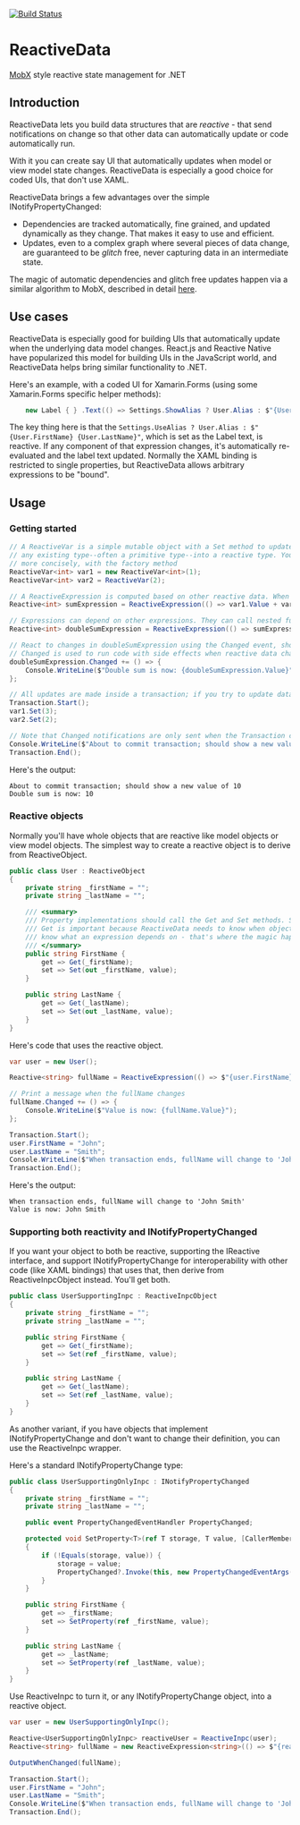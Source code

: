 [![Build Status](https://dev.azure.com/reactive-data/ReactiveData/_apis/build/status/reactive-data.ReactiveData?branchName=master)](https://dev.azure.com/reactive-data/ReactiveData/_build/latest?definitionId=1?branchName=master)

# ReactiveData

[MobX](https://github.com/mobxjs/mobx) style reactive state management for .NET

## Introduction

ReactiveData lets you build data structures that are _reactive_ - that send notifications on change so that other data can automatically update or code automatically run.

With it you can create say UI that automatically updates when model or view model state changes. ReactiveData is especially a good choice for coded UIs, that don't use XAML.

ReactiveData brings a few advantages over the simple INotifyPropertyChanged:

- Dependencies are tracked automatically, fine grained, and updated dynamically as they change. That makes it easy to use and efficient.
- Updates, even to a complex graph where several pieces of data change, are guaranteed to be _glitch_ free, never capturing data in an intermediate state.

The magic of automatic dependencies and glitch free updates happen via a similar algorithm to MobX, described in detail [here](https://hackernoon.com/becoming-fully-reactive-an-in-depth-explanation-of-mobservable-55995262a254).

## Use cases

ReactiveData is especially good for building UIs that automatically update when the underlying data model changes.
React.js and Reactive Native have popularized this model for building UIs in the JavaScript world, and ReactiveData helps bring
similar functionality to .NET.

Here's an example, with a coded UI for Xamarin.Forms (using some Xamarin.Forms specific helper methods):

```csharp
    new Label { } .Text(() => Settings.ShowAlias ? User.Alias : $"{User.FirstName} {User.LastName}"),
```

The key thing here is that the `Settings.UseAlias ? User.Alias : $"{User.FirstName} {User.LastName}"`, which is set as the Label text,
is reactive. If any component of that expression changes, it's automatically re-evaluated and the label text updated.
Normally the XAML binding is restricted to single properties, but ReactiveData allows arbitrary expressions to be "bound".

## Usage

### Getting started

```csharp
// A ReactiveVar is a simple mutable object with a Set method to update it in its entirety. It can turn
// any existing type--often a primitive type--into a reactive type. You can create it with "new" or,
// more concisely, with the factory method
ReactiveVar<int> var1 = new ReactiveVar<int>(1);
ReactiveVar<int> var2 = ReactiveVar(2);

// A ReactiveExpression is computed based on other reactive data. When any of the components change, the expression itself changes
Reactive<int> sumExpression = ReactiveExpression(() => var1.Value + var2.Value);

// Expressions can depend on other expressions. They can call nested functions too, being arbitrarily complex
Reactive<int> doubleSumExpression = ReactiveExpression(() => sumExpression.Value * 2);

// React to changes in doubleSumExpression using the Changed event, showing a message when it changes.
// Changed is used to run code with side effects when reactive data changes. It can, for instance, update UI.
doubleSumExpression.Changed += () => {
    Console.WriteLine($"Double sum is now: {doubleSumExpression.Value}");
};

// All updates are made inside a transaction; if you try to update data outside a transaction, you'll get an error
Transaction.Start();
var1.Set(3);
var2.Set(2);

// Note that Changed notifications are only sent when the Transaction completes. That ensures all data is in it's final state and no "glitches" are possible.
Console.WriteLine($"About to commit transaction; should show a new value of 10");
Transaction.End();
```

Here's the output:

```
About to commit transaction; should show a new value of 10
Double sum is now: 10
```

### Reactive objects

Normally you'll have whole objects that are reactive like model objects or view model objects.
The simplest way to create a reactive object is to derive from ReactiveObject.

```csharp
public class User : ReactiveObject
{
    private string _firstName = "";
    private string _lastName = "";

    /// <summary>
    /// Property implementations should call the Get and Set methods. Set sends change notifications.
    /// Get is important because ReactiveData needs to know when objects are accessed in order to
    /// know what an expression depends on - that's where the magic happens.
    /// </summary>
    public string FirstName {
        get => Get(_firstName);
        set => Set(out _firstName, value);
    }

    public string LastName {
        get => Get(_lastName);
        set => Set(out _lastName, value);
    }
}
```

Here's code that uses the reactive object. 

```csharp
var user = new User();

Reactive<string> fullName = ReactiveExpression(() => $"{user.FirstName} {user.LastName}");

// Print a message when the fullName changes
fullName.Changed += () => {
    Console.WriteLine($"Value is now: {fullName.Value}");
};

Transaction.Start();
user.FirstName = "John";
user.LastName = "Smith";
Console.WriteLine($"When transaction ends, fullName will change to 'John Smith'");
Transaction.End();
```

Here's the output:
```
When transaction ends, fullName will change to 'John Smith'
Value is now: John Smith
```

### Supporting both reactivity and INotifyPropertyChanged

If you want your object to both be reactive, supporting the IReactive interface, and support
INotifyPropertyChange for interoperability with other code (like XAML bindings) that uses that,
then derive from ReactiveInpcObject instead. You'll get both.

```csharp
public class UserSupportingInpc : ReactiveInpcObject
{
    private string _firstName = "";
    private string _lastName = "";

    public string FirstName {
        get => Get(_firstName);
        set => Set(ref _firstName, value);
    }

    public string LastName {
        get => Get(_lastName);
        set => Set(ref _lastName, value);
    }
}
````

 As another variant, if you have objects that implement INotifyPropertyChange and don't want to change their  definition, you can use the ReactiveInpc wrapper.
 
 Here's a standard INotifyPropertyChange type:

```csharp
public class UserSupportingOnlyInpc : INotifyPropertyChanged
{
    private string _firstName = "";
    private string _lastName = "";

    public event PropertyChangedEventHandler PropertyChanged;

    protected void SetProperty<T>(ref T storage, T value, [CallerMemberName] string? propertyName = null)
    {
        if (!Equals(storage, value)) {
            storage = value;
            PropertyChanged?.Invoke(this, new PropertyChangedEventArgs(propertyName));
        }
    }

    public string FirstName {
        get => _firstName;
        set => SetProperty(ref _firstName, value);
    }

    public string LastName {
        get => _lastName;
        set => SetProperty(ref _lastName, value);
    }
}
```

Use ReactiveInpc to turn it, or any INotifyPropertyChange object, into a reactive object.

```csharp
var user = new UserSupportingOnlyInpc();

Reactive<UserSupportingOnlyInpc> reactiveUser = ReactiveInpc(user);
Reactive<string> fullName = new ReactiveExpression<string>(() => $"{reactiveUser.Value.FirstName} {reactiveUser.Value.LastName}");

OutputWhenChanged(fullName);

Transaction.Start();
user.FirstName = "John";
user.LastName = "Smith";
Console.WriteLine($"When transaction ends, fullName will change to 'John Smith'");
Transaction.End();
```
